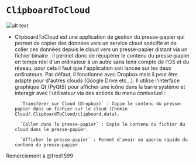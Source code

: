 # `ClipboardToCloud`
![alt text](https://github.com/diablo76600/ClipboardToCloud/Assets/Clipboard.png?raw=true)
* ClipboardToCloud est une application de gestion du presse-papier qui permet de copier des données vers un service cloud spécifié et de coller ces données depuis le cloud vers un presse-papier distant via un fichier binaire . Il permet donc de récupérer le contenu du presse-papier en temps réel d'un ordinateur à un autre sans tenir compte de l'OS et du réseau, pour cela il faut que l'application soit lancée sur les deux ordinateurs.
Par défaut, il fonctionne avec Dropbox mais il peut être adapté pour d'autres clouds (Google Drive etc...).
Il utilise l'interface graphique Qt (PyQt5) pour afficher une icône dans la barre système et interagir avec l'utilisateur via des actions du menu contextuel :

        `Transférer sur Cloud (Dropbox)` : Copie le contenu du presse-papier dans un fichier sur le cloud (Chemin Cloud/.ClipboardToCloud/clipboard.data).

        `Coller dans le presse-papier` : Copie le contenu du fichier du cloud dans le presse-papier.

        `Afficher le presse-papier` : Permet d'avoir un apercu rapide du contenu du presse-papier

Remerciement à @fred1599
